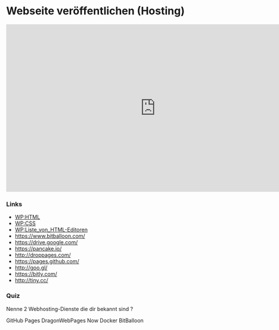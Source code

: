 # Webseite veröffentlichen (Hosting)

<iframe width="800" height="450" src="https://www.youtube-nocookie.com/embed/rnRCYP5dFrY?showinfo=0" frameborder="0" allowfullscreen></iframe>

### Links

* [WP:HTML](http://de.wikipedia.org/wiki/Hypertext_Markup_Language)
* [WP:CSS](http://de.wikipedia.org/wiki/Cascading_Style_Sheets)
* [WP:Liste_von_HTML-Editoren](http://de.wikipedia.org/wiki/Liste_von_HTML-Editoren)
* https://www.bitballoon.com/
* https://drive.google.com/
* https://pancake.io/
* http://droppages.com/
* https://pages.github.com/
* http://goo.gl/
* https://bitly.com/
* http://tiny.cc/

### Quiz

<quiz name="">
    <question multiple>
        <p>Nenne 2 Webhosting-Dienste die dir bekannt sind ?</p>
        <answer correct>GitHub Pages</answer>
        <answer>DragonWebPages</answer>
        <answer>Now Docker</answer>
	<answer correct>BitBalloon</answer>
    </question>
</quiz>



